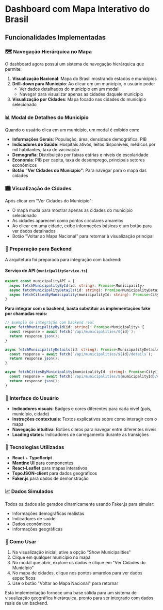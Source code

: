 # Dashboard com Mapa Interativo do Brasil

## Funcionalidades Implementadas

### 🗺️ Navegação Hierárquica no Mapa
O dashboard agora possui um sistema de navegação hierárquica que permite:

1. **Visualização Nacional**: Mapa do Brasil mostrando estados e municípios
2. **Drill-down para Município**: Ao clicar em um município, o usuário pode:
   - Ver dados detalhados do município em um modal
   - Navegar para visualizar apenas as cidades daquele município
3. **Visualização por Cidades**: Mapa focado nas cidades do município selecionado

### 📊 Modal de Detalhes do Município
Quando o usuário clica em um município, um modal é exibido com:

- **Informações Gerais**: População, área, densidade demográfica, PIB
- **Indicadores de Saúde**: Hospitais ativos, leitos disponíveis, médicos por mil habitantes, taxa de vacinação
- **Demografia**: Distribuição por faixas etárias e níveis de escolaridade
- **Economia**: PIB per capita, taxa de desemprego, principais setores econômicos
- **Botão "Ver Cidades do Município"**: Para navegar para o mapa das cidades

### 🏙️ Visualização de Cidades
Após clicar em "Ver Cidades do Município":
- O mapa muda para mostrar apenas as cidades do município selecionado
- As cidades aparecem como pontos circulares amarelos
- Ao clicar em uma cidade, exibe informações básicas e um botão para ver dados detalhados
- Botão "Voltar ao Mapa Nacional" para retornar à visualização principal

### 🔧 Preparação para Backend
A arquitetura foi preparada para integração com backend:

#### Serviço de API (`municipalityService.ts`)
```typescript
export const municipalityAPI = {
  async fetchMunicipalityById(id: string): Promise<Municipality>
  async fetchMunicipalityDetails(id: string): Promise<MunicipalityDetails>
  async fetchCitiesByMunicipality(municipalityId: string): Promise<City[]>
}
```

**Para integrar com o backend, basta substituir as implementações fake por chamadas reais:**

```typescript
// Exemplo de integração com backend real
async fetchMunicipalityById(id: string): Promise<Municipality> {
  const response = await fetch(`/api/municipalities/${id}`);
  return response.json();
}

async fetchMunicipalityDetails(id: string): Promise<MunicipalityDetails> {
  const response = await fetch(`/api/municipalities/${id}/details`);
  return response.json();
}

async fetchCitiesByMunicipality(municipalityId: string): Promise<City[]> {
  const response = await fetch(`/api/municipalities/${municipalityId}/cities`);
  return response.json();
}
```

### 📱 Interface do Usuário
- **Indicadores visuais**: Badges e cores diferentes para cada nível (país, município, cidade)
- **Instruções contextuais**: Textos explicativos sobre como interagir com o mapa
- **Navegação intuitiva**: Botões claros para navegar entre diferentes níveis
- **Loading states**: Indicadores de carregamento durante as transições

### 🎨 Tecnologias Utilizadas
- **React** + **TypeScript**
- **Mantine UI** para componentes
- **React-Leaflet** para mapas interativos
- **TopoJSON-client** para dados geográficos
- **Faker.js** para dados de demonstração

### 📈 Dados Simulados
Todos os dados são gerados dinamicamente usando Faker.js para simular:
- Informações demográficas realistas
- Indicadores de saúde
- Dados econômicos
- Informações geográficas

### 🚀 Como Usar
1. Na visualização inicial, ative a opção "Show Municipalities"
2. Clique em qualquer município no mapa
3. No modal que abrir, explore os dados e clique em "Ver Cidades do Município"
4. No mapa de cidades, clique nos pontos amarelos para ver dados específicos
5. Use o botão "Voltar ao Mapa Nacional" para retornar

Esta implementação fornece uma base sólida para um sistema de visualização geográfica hierárquica, pronto para ser integrado com dados reais de um backend.